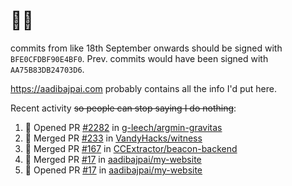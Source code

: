 # 👋🏻
<!--
**aadibajpai/aadibajpai** is a ✨ _special_ ✨ repository because its `README.md` (this file) appears on your GitHub profile.
-->
commits from like 18th September onwards should be signed with `BFE0CFDBF90E4BF0`. Prev. commits would have been signed with `AA75B83DB24703D6`.

https://aadibajpai.com probably contains all the info I'd put here.

Recent activity ~~so people can stop saying I do nothing~~:
<!--START_SECTION:activity-->
1. 💪 Opened PR [#2282](https://github.com/g-leech/argmin-gravitas/pull/2282) in [g-leech/argmin-gravitas](https://github.com/g-leech/argmin-gravitas)
2. 🎉 Merged PR [#233](https://github.com/VandyHacks/witness/pull/233) in [VandyHacks/witness](https://github.com/VandyHacks/witness)
3. 🎉 Merged PR [#167](https://github.com/CCExtractor/beacon-backend/pull/167) in [CCExtractor/beacon-backend](https://github.com/CCExtractor/beacon-backend)
4. 🎉 Merged PR [#17](https://github.com/aadibajpai/my-website/pull/17) in [aadibajpai/my-website](https://github.com/aadibajpai/my-website)
5. 💪 Opened PR [#17](https://github.com/aadibajpai/my-website/pull/17) in [aadibajpai/my-website](https://github.com/aadibajpai/my-website)
<!--END_SECTION:activity-->
